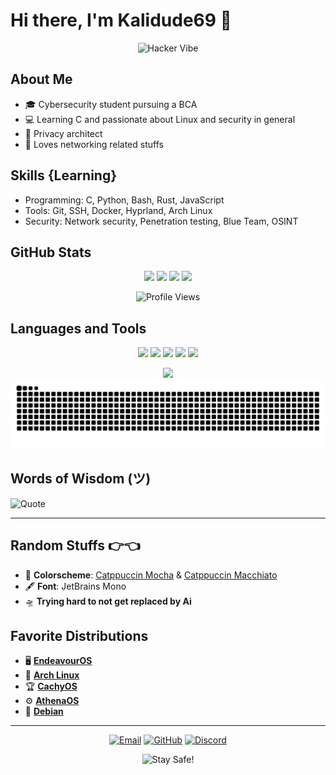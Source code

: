 # Hi there, I'm Kalidude69 👋

<p align="center">
  <img src="https://i.imgflip.com/7fhly5.png" alt="Hacker Vibe" width="400">
</p>




## About Me
- 🎓 Cybersecurity student pursuing a BCA
- 💻 Learning C and passionate about Linux and security in general
- 👾 Privacy architect
- 🛜 Loves networking related stuffs

## Skills {Learning}
- Programming: C, Python, Bash, Rust, JavaScript
- Tools: Git, SSH, Docker, Hyprland, Arch Linux
- Security: Network security, Penetration testing, Blue Team, OSINT

## GitHub Stats
<p align="center">
  <a href="https://github.com/anuraghazra/github-readme-stats"><img src="https://github-readme-stats.vercel.app/api?username=Kalidude69&show_icons=true&theme=catppuccin_mocha"></a>
  <a href="https://github.com/anuraghazra/github-readme-stats"><img src="https://github-readme-stats.vercel.app/api/top-langs/?username=Kalidude69&layout=compact&theme=catppuccin_mocha"></a>
  <a href="https://git.io/streak-stats"><img src="https://github-readme-streak-stats.herokuapp.com/?user=Kalidude69&theme=catppuccin_mocha"></a>
  <a href="https://github.com/ryo-ma/github-profile-trophy"><img src="https://github-profile-trophy.vercel.app/?username=Kalidude69&theme=catppuccin_mocha"></a>
</p>

<p align="center">
  <img src="https://komarev.com/ghpvc/?username=Kalidude69&style=flat-square&color=ff69b4" alt="Profile Views">
</p>

## Languages and Tools
<p align="center">
  <img src="https://img.shields.io/badge/Python-3776AB?style=for-the-badge&logo=python&logoColor=white">
  <img src="https://img.shields.io/badge/C-A8B9CC?style=for-the-badge&logo=c&logoColor=white">
  <img src="https://img.shields.io/badge/Bash-4EAA25?style=for-the-badge&logo=gnu-bash&logoColor=white">
  <img src="https://img.shields.io/badge/Rust-000000?style=for-the-badge&logo=rust&logoColor=white">
  <img src="https://img.shields.io/badge/JavaScript-F7DF1E?style=for-the-badge&logo=javascript&logoColor=black">
</p>

<!--🐍💬SNAKETITLE / 🌐WEBSITE: https://textanim.com/ -->
<p align="center">
<img src="https://i.imgur.com/x1KbuCq.gif" width="500">


  
<!--🐍📈SNAKEGRAPH / 🌐WEBSITE: https://github.com/Platane/snk -->
<picture>
  <source media="(prefers-color-scheme: dark)" srcset="https://raw.githubusercontent.com/D3vil0p3r/D3vil0p3r/output/github-contribution-grid-snake-dark.svg" />
  <source media="(prefers-color-scheme: light)" srcset="https://raw.githubusercontent.com/D3vil0p3r/D3vil0p3r/output/github-contribution-grid-snake.svg" />
  <img alt="github-snake" src="https://raw.githubusercontent.com/D3vil0p3r/D3vil0p3r/output/github-contribution-grid-snake.svg" />
</picture>


## Words of Wisdom (ツ)
<!-- BLOG-POST-LIST:START -->
<!-- BLOG-POST-LIST:END -->

![Quote](https://quotes-github-readme.vercel.app/api?type=horizontal&theme=catppuccin_mocha)

---
## Random Stuffs 👉👈

- 🎨 **Colorscheme**: [Catppuccin Mocha](https://github.com/catppuccin/catppuccin) & [Catppuccin Macchiato](https://github.com/catppuccin/catppuccin)
- 🖋️ **Font**: JetBrains Mono
- 🛸 **Trying hard to not get replaced by Ai**


## Favorite Distributions

- 🖥️ [**EndeavourOS**](https://endeavouros.com)
- 🐧 [**Arch Linux**](https://www.archlinux.org)
- 🏆 [**CachyOS**](https://cachyos.org)
- ⚙️ [**AthenaOS**](https://athenaos.org)
- 🐧 [**Debian**](https://www.debian.org)


---

<p align="center">
  <a href="mailto:kdebjoity@proton.me"><img src="https://img.shields.io/badge/Email-D14836?style=for-the-badge&logo=gmail&logoColor=white" alt="Email"></a>
  <a href="https://github.com/Kalidude69"><img src="https://img.shields.io/badge/GitHub-181717?style=for-the-badge&logo=github&logoColor=white" alt="GitHub"></a> 
  <a href="https://discord.com/users/ghost_2chad_4u"><img src="https://img.shields.io/badge/Discord-5865F2?style=for-the-badge&logo=discord&logoColor=white" alt="Discord"></a>
</p>


<p align="center">
  <img src="https://wallpapercave.com/wp/wp2512867.jpg" alt="Stay Safe!" width="600">
</p>


